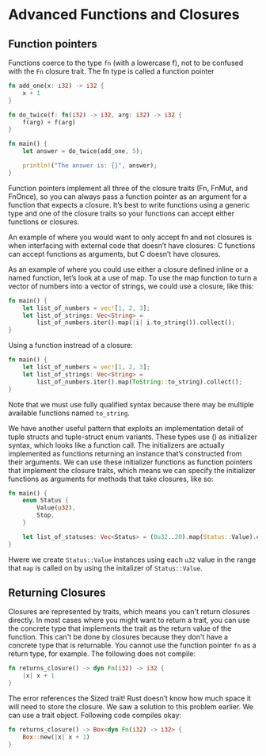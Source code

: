 # Advanced Functions and Closures

## Function pointers

Functions coerce to the type `fn` (with a lowercase f), not to be confused with the `Fn` closure trait.
The fn type is called a function pointer

```rust
fn add_one(x: i32) -> i32 {
    x + 1
}

fn do_twice(f: fn(i32) -> i32, arg: i32) -> i32 {
    f(arg) + f(arg)
}

fn main() {
    let answer = do_twice(add_one, 5);

    println!("The answer is: {}", answer);
}
```

Function pointers implement all three of the closure traits (Fn, FnMut, and FnOnce), so you can always
pass a function pointer as an argument for a function that expects a closure.
It’s best to write functions using a generic type and one of the closure traits so your
functions can accept either functions or closures.

An example of where you would want to only accept fn and not closures is when interfacing with external code that
doesn’t have closures: C functions can accept functions as arguments, but C doesn’t have closures.

As an example of where you could use either a closure defined inline or a named function, let’s look at a use of map.
To use the map function to turn a vector of numbers into a vector of strings, we could use a closure, like this:

```rust
fn main() {
    let list_of_numbers = vec![1, 2, 3];
    let list_of_strings: Vec<String> =
        list_of_numbers.iter().map(|i| i.to_string()).collect();
}
```

Using a function instread of a closure:

```rust
fn main() {
    let list_of_numbers = vec![1, 2, 3];
    let list_of_strings: Vec<String> =
        list_of_numbers.iter().map(ToString::to_string).collect();
}
```

Note that we must use fully qualified syntax because there may be multiple available functions named `to_string`.

We have another useful pattern that exploits an implementation detail of tuple structs and tuple-struct enum variants.
These types use () as initializer syntax, which looks like a function call.
The initializers are actually implemented as functions returning an instance that’s constructed from their arguments.
We can use these initializer functions as function pointers that implement the closure traits,
which means we can specify the initializer functions as arguments for methods that take closures, like so:

```rust
fn main() {
    enum Status {
        Value(u32),
        Stop,
    }

    let list_of_statuses: Vec<Status> = (0u32..20).map(Status::Value).collect();
}
```

Hwere we create `Status::Value` instances using each `u32` value in the range that `map` is called on by using
the initalizer of `Status::Value`.

## Returning Closures

Closures are represented by traits, which means you can't return closures directly.
In most cases where you might want to return a trait, you can use the concrete type that implements the trait as
the return value of the function.
This can't be done by closures because they don't have a concrete type that is returnable. You cannot use
the function pointer `fn` as a return type, for example. The following does not compile:

```rust
fn returns_closure() -> dyn Fn(i32) -> i32 {
    |x| x + 1
}
```

The error references the Sized trait!
Rust doesn’t know how much space it will need to store the closure.
We saw a solution to this problem earlier. We can use a trait object.
Following code compiles okay:

```rust
fn returns_closure() -> Box<dyn Fn(i32) -> i32> {
    Box::new(|x| x + 1)
}
```
